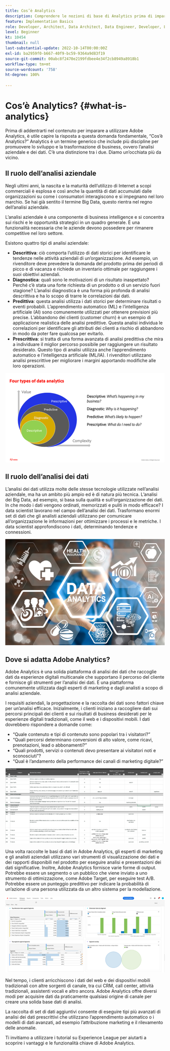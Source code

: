 ```yaml
---
title: Cos’è Analytics
description: Comprendere le nozioni di base di Analytics prima di imparare a utilizzare Adobe Analytics
feature: Implementation Basics
role: Developer, Architect, Data Architect, Data Engineer, Developer, Leader, User
level: Beginner
kt: 10454
thumbnail: null
last-substantial-update: 2022-10-14T00:00:00Z
exl-id: ba2959f0-b667-40f9-bc59-9364a9d83f19
source-git-commit: 00abc8f2470e2199fdbee4e34f2cb8949a8918b1
workflow-type: tm+mt
source-wordcount: '758'
ht-degree: 100%

---
```


# Cos’è Analytics? {#what-is-analytics}

Prima di addentrarti nel contenuto per imparare a utilizzare Adobe Analytics, è utile capire la risposta a questa domanda fondamentale, “Cos’è Analytics?” Analytics è un termine generico che include più discipline per promuovere lo sviluppo e la trasformazione di business, ovvero l’analisi aziendale e dei dati. C’è una distinzione tra i due. Diamo un’occhiata più da vicino.

## Il ruolo dell’analisi aziendale

Negli ultimi anni, la nascita e la maturità dell’utilizzo di Internet a scopi commerciali è esplosa e così anche la quantità di dati accumulati dalle organizzazioni su come i consumatori interagiscono e si impegnano nel loro marchio. Se hai già sentito il termine Big Data, questo rientra nel regno dell’analisi aziendale.

L’analisi aziendale è una componente di business intelligence e si concentra sui rischi e le opportunità strategici in un quadro generale. È una funzionalità necessaria che le aziende devono possedere per rimanere competitive nel loro settore.

Esistono quattro tipi di analisi aziendale:

* **Descrittiva**: ciò comporta l’utilizzo di dati storici per identificare le tendenze nelle attività aziendali di un’organizzazione. Ad esempio, un rivenditore deve prevedere la domanda del prodotto prima dei periodi di picco e di vacanza e richiede un inventario ottimale per raggiungere i suoi obiettivi aziendali.
* **Diagnostica**: quali sono le motivazioni di un risultato inaspettato? Perché c’è stata una forte richiesta di un prodotto o di un servizio fuori stagione? L’analisi diagnostica è una forma più profonda di analisi descrittiva e ha lo scopo di trarre le correlazioni dai dati.
* **Predittiva**: questa analisi utilizza i dati storici per determinare risultati o eventi probabili. L’apprendimento automatico (ML) e l’intelligenza artificiale (AI) sono comunemente utilizzati per ottenere previsioni più precise. L’abbandono dei clienti (customer churn) è un esempio di applicazione realistica delle analisi predittive. Questa analisi individua le correlazioni per identificare gli attributi dei clienti a rischio di abbandono in modo da poter fare qualcosa per evitarlo.
* **Prescrittiva**: si tratta di una forma avanzata di analisi predittiva che mira a individuare il miglior percorso possibile per raggiungere un risultato desiderato. Questo tipo di analisi utilizza anche l’apprendimento automatico e l’intelligenza artificiale (ML/IA). I rivenditori utilizzano analisi prescrittive per migliorare i margini apportando modifiche alle loro operazioni.

![data-analytics-types](../what-can-aa-do-for-me/assets/data_analytics_types.png)

## Il ruolo dell’analisi dei dati

L’analisi dei dati utilizza molte delle stesse tecnologie utilizzate nell’analisi aziendale, ma ha un ambito più ampio ed è di natura più tecnica. L’analisi dei Big Data, ad esempio, si basa sulla qualità e sull’organizzazione dei dati. In che modo i dati vengono ordinati, memorizzati e puliti in modo efficace? I data scientist lavorano nel campo dell’analisi dei dati. Trasformano enormi set di dati che gli analisti aziendali utilizzano per comunicare all’organizzazione le informazioni per ottimizzare i processi e le metriche. I data scientist approfondiscono i dati, determinando tendenze e connessioni.

![data-analytics](../what-can-aa-do-for-me/assets/data_analytics.png)

## Dove si adatta Adobe Analytics?

Adobe Analytics è una solida piattaforma di analisi dei dati che raccoglie dati da esperienze digitali multicanale che supportano il percorso del cliente e fornisce gli strumenti per l’analisi dei dati. È una piattaforma comunemente utilizzata dagli esperti di marketing e dagli analisti a scopo di analisi aziendale.

I requisiti aziendali, la progettazione e la raccolta dei dati sono fattori chiave per un’analisi efficace. Inizialmente, i clienti iniziano a raccogliere dati sui percorsi principali dei clienti e sui risultati di business desiderati per le esperienze digitali tradizionali, come il web e i dispositivi mobili. I dati dovrebbero rispondere a domande come:

* “Quale contenuto e tipi di contenuto sono popolari tra i visitatori?”
* “Quali percorsi determinano conversioni di alto valore, come ricavi, prenotazioni, lead o abbonamenti?”
* “Quali prodotti, servizi o contenuti devo presentare ai visitatori noti e sconosciuti”?
* “Qual è l’andamento della performance dei canali di marketing digitale?”

![analytics-business-requirements](../what-can-aa-do-for-me/assets/analytics_business_requirements.png)

Una volta raccolte le basi di dati in Adobe Analytics, gli esperti di marketing e gli analisti aziendali utilizzano vari strumenti di visualizzazione dei dati e dei rapporti disponibili nel prodotto per eseguire analisi e presentazioni dei dati significative. Inoltre, Adobe Analytics fornisce varie forme di output. Potrebbe essere un segmento o un pubblico che viene inviato a uno strumento di ottimizzazione, come Adobe Target, per eseguire test A/B. Potrebbe essere un punteggio predittivo per indicare la probabilità di un’azione di una persona utilizzata da un altro sistema per la modellazione.

![analytics-workspace-project](../what-can-aa-do-for-me/assets/analytics_workspace_project.png)

Nel tempo, i clienti arricchiscono i dati del web e dei dispositivi mobili tradizionali con altre sorgenti di canale, tra cui CRM, call center, attività tradizionali, assistenti vocali e altro ancora. Adobe Analytics offre diversi modi per acquisire dati da praticamente qualsiasi origine di canale per creare una solida base dati di analisi.

La raccolta di set di dati aggiuntivi consente di eseguire tipi più avanzati di analisi dei dati prescrittivi che utilizzano l’apprendimento automatico o i modelli di dati avanzati, ad esempio l’attribuzione marketing e il rilevamento delle anomalie.

Ti invitiamo a utilizzare i tutorial su Experience League per aiutarti a scoprire i vantaggi e le funzionalità chiave di Adobe Analytics.
